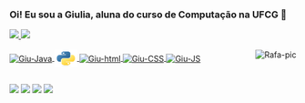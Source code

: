 ### Oi! Eu sou a Giulia, aluna do curso de Computação na UFCG 👋
<div align="left">
  <a href="https://github.com/gisolinha">
  <img height="180em" src="https://github-readme-stats.vercel.app/api?username=gisolinha&theme=dracula&show_icons=true"/>
  <img height="180em" src="https://github-readme-stats.vercel.app/api/top-langs/?username=rafaballerini&layout=compact&langs_count=7&theme=dracula"/>
</div>
<div style="display: inline_block"><br>
  <img align="center" alt="Giu-Java" height="30" width="40" src="https://cdn.jsdelivr.net/gh/devicons/devicon/icons/java/java-original.svg">
  <img align="center" alt="Giu-Python" height="30" width="40" src="https://raw.githubusercontent.com/devicons/devicon/master/icons/python/python-original.svg">
  <img align="center" alt="Giu-html" height="30" width="40" src="https://cdn.jsdelivr.net/gh/devicons/devicon/icons/html5/html5-plain.svg">
  <img align="center" alt="Giu-CSS" height="30" width="40" src="https://cdn.jsdelivr.net/gh/devicons/devicon/icons/css3/css3-original.svg">
  <img align="center" alt="Giu-JS" height="30" width="40" src="https://cdn.jsdelivr.net/gh/devicons/devicon/icons/javascript/javascript-plain.svg">
  <img align="right" alt="Rafa-pic" height="150" style="border-radius:50;" 
       src="https://i.gifer.com/origin/72/729b9c34d591753e02fed6837e3235e4.gif"
">
</div>

##
  
<div> 
  <a href="https://instagram.com/gigimest" target="_blank"><img src="https://img.shields.io/badge/-Instagram-%23E4405F?style=for-the-badge&logo=instagram&logoColor=white" target="_blank"></a>
 	<a href="https://www.twitch.tv/leticcinha" target="_blank"><img src="https://img.shields.io/badge/Twitch-9146FF?style=for-the-badge&logo=twitch&logoColor=white" target="_blank"></a>
  <a href ="giulia.aragao@ccc.ufcg.edu.br"><img src="https://img.shields.io/badge/-Gmail-%23333?style=for-the-badge&logo=gmail&logoColor=white" target="_blank"></a>
  <a href="https://www.linkedin.com/in/giulia-leticia-de-mesquita-aragao-146621254/" target="_blank"><img src="https://img.shields.io/badge/-LinkedIn-%230077B5?style=for-the-badge&logo=linkedin&logoColor=white" target="_blank"></a> 
 
</div>

   


